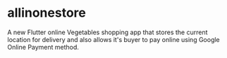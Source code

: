 # allinonestore

A new Flutter online Vegetables shopping app that stores the current location for delivery and also allows it's buyer to pay online using Google Online Payment method.
